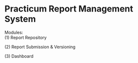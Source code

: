 # Practicum Report Management System


Modules:  
(1) Report Repository

(2) Report Submission & Versioning

(3) Dashboard
